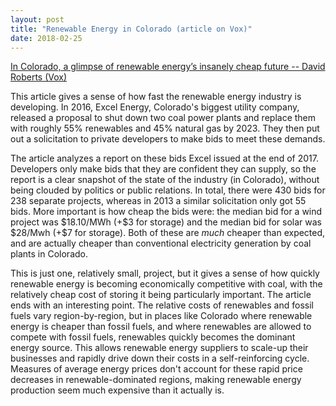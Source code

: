 ```yaml
---
layout: post
title: "Renewable Energy in Colorado (article on Vox)"
date: 2018-02-25
---
```


<p><a href="https://www.vox.com/energy-and-environment/2018/1/16/16895594/colorado-renewable-energy-future">In Colorado, a glimpse of renewable energy’s insanely cheap future -- David Roberts (Vox)</a></p>

<p>This article gives a sense of how fast the renewable energy industry is developing. In 2016, Excel Energy, Colorado's biggest utility company, released a proposal to shut down two coal power plants and replace them with roughly 55% renewables and 45% natural gas by 2023. They then put out a solicitation to private developers to make bids to meet these demands. </p>

<p>The article analyzes a report on these bids Excel issued at the end of 2017. Developers only make bids that they are confident they can supply, so the report is a clear snapshot of the state of the industry (in Colorado), without being clouded by politics or public relations. In total, there were 430 bids for 238 separate projects, whereas in 2013 a similar solicitation only got 55 bids. More important is how cheap the bids were: the median bid for a wind project was $18.10/MWh (+$3 for storage) and the median bid for solar was $28/Mwh (+$7 for storage). Both of these are <i>much</i> cheaper than expected, and are actually cheaper than conventional electricity generation by coal plants in Colorado.</p>

<p>This is just one, relatively small, project, but it gives a sense of how quickly renewable energy is becoming economically competitive with coal, with the relatively cheap cost of storing it being particularly important. The article ends with an interesting point. The relative costs of renewables and fossil fuels vary region-by-region, but in places like Colorado where renewable energy is cheaper than fossil fuels, and where renewables are allowed to compete with fossil fuels, renewables quickly becomes the dominant energy source. This allows renewable energy suppliers to scale-up their businesses and rapidly drive down their costs in a self-reinforcing cycle. Measures of average energy prices don't account for these rapid price decreases in renewable-dominated regions, making renewable energy production seem much expensive than it actually is.</p>














